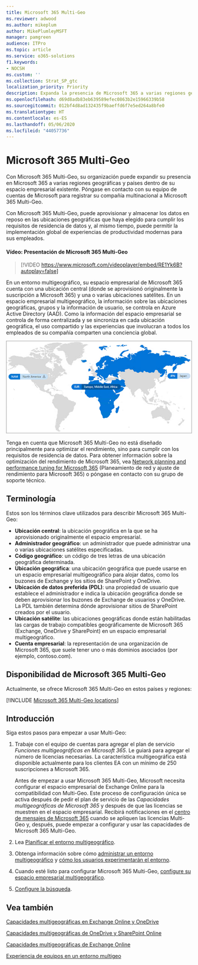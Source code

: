 ```yaml
---
title: Microsoft 365 Multi-Geo
ms.reviewer: adwood
ms.author: mikeplum
author: MikePlumleyMSFT
manager: pamgreen
audience: ITPro
ms.topic: article
ms.service: o365-solutions
f1.keywords:
- NOCSH
ms.custom: ''
ms.collection: Strat_SP_gtc
localization_priority: Priority
description: Expanda la presencia de Microsoft 365 a varias regiones geográficas con Microsoft 365 Multi-Geo.
ms.openlocfilehash: d69d8adb83eb639589efec0863b2e15966339b58
ms.sourcegitcommit: 012bf4d8ad132435f9baeffd6f7e5ed264a8bfe0
ms.translationtype: HT
ms.contentlocale: es-ES
ms.lasthandoff: 05/06/2020
ms.locfileid: "44057736"
---
```

# <a name="microsoft-365-multi-geo"></a>Microsoft 365 Multi-Geo

Con Microsoft 365 Multi-Geo, su organización puede expandir su presencia en Microsoft 365 a varias regiones geográficas y países dentro de su espacio empresarial existente. Póngase en contacto con su equipo de cuentas de Microsoft para registrar su compañía multinacional a Microsoft 365 Multi-Geo.
  
Con Microsoft 365 Multi-Geo, puede aprovisionar y almacenar los datos en reposo en las ubicaciones geográficas que haya elegido para cumplir los requisitos de residencia de datos y, al mismo tiempo, puede permitir la implementación global de experiencias de productividad modernas para sus empleados.

#### <a name="video-introducing-microsoft-365-multi-geo"></a>Vídeo: Presentación de Microsoft 365 Multi-Geo

> [!VIDEO https://www.microsoft.com/videoplayer/embed/RE1Yk6B?autoplay=false]

En un entorno multigeográfico, su espacio empresarial de Microsoft 365 cuenta con una ubicación central (donde se aprovisionó originalmente la suscripción a Microsoft 365) y una o varias ubicaciones satélites. En un espacio empresarial multigeográfico, la información sobre las ubicaciones geográficas, grupos y la información de usuario, se controla en Azure Active Directory (AAD). Como la información del espacio empresarial se controla de forma centralizada y se sincroniza en cada ubicación geográfica, el uso compartido y las experiencias que involucran a todos los empleados de su compañía comparten una conciencia global.

![Captura de pantalla del mapa multigeográfico desde el Centro de administración de SharePoint Online](media/multi-geo-world-map.png)

Tenga en cuenta que Microsoft 365 Multi-Geo no está diseñado principalmente para optimizar el rendimiento, sino para cumplir con los requisitos de residencia de datos. Para obtener información sobre la optimización del rendimiento de Microsoft 365, vea [Network planning and performance tuning for Microsoft 365](https://support.office.com/article/e5f1228c-da3c-4654-bf16-d163daee8848) (Planeamiento de red y ajuste de rendimiento para Microsoft 365) o póngase en contacto con su grupo de soporte técnico.

## <a name="terminology"></a>Terminología

Estos son los términos clave utilizados para describir Microsoft 365 Multi-Geo:

- **Ubicación central**: la ubicación geográfica en la que se ha aprovisionado originalmente el espacio empresarial.
- **Administrador geográfico**: un administrador que puede administrar una o varias ubicaciones satélites especificadas.
- **Código geográfico**: un código de tres letras de una ubicación geográfica determinada.
- **Ubicación geográfica**: una ubicación geográfica que puede usarse en un espacio empresarial multigeográfico para alojar datos, como los buzones de Exchange y los sitios de SharePoint y OneDrive.
- **Ubicación de datos preferida (PDL)**: una propiedad de usuario que establece el administrador e indica la ubicación geográfica donde se deben aprovisionar los buzones de Exchange de usuarios y OneDrive. La PDL también determina dónde aprovisionar sitios de SharePoint creados por el usuario.
- **Ubicación satélite**: las ubicaciones geográficas donde están habilitadas las cargas de trabajo compatibles geográficamente de Microsoft 365 (Exchange, OneDrive y SharePoint) en un espacio empresarial multigeográfico.
- **Cuenta empresarial**: la representación de una organización de Microsoft 365, que suele tener uno o más dominios asociados (por ejemplo, contoso.com).

## <a name="microsoft-365-multi-geo-availability"></a>Disponibilidad de Microsoft 365 Multi-Geo

Actualmente, se ofrece Microsoft 365 Multi-Geo en estos países y regiones:

[!INCLUDE [Microsoft 365 Multi-Geo locations](includes/office-365-multi-geo-locations.md)]

## <a name="getting-started"></a>Introducción

Siga estos pasos para empezar a usar Multi-Geo:

1. Trabaje con el equipo de cuentas para agregar el plan de servicio _Funciones multigeográficas en Microsoft 365_. Le guiará para agregar el número de licencias necesarias. La característica multigeográfica está disponible actualmente para los clientes EA con un mínimo de 250 suscripciones a Microsoft 365.

   Antes de empezar a usar Microsoft 365 Multi-Geo, Microsoft necesita configurar el espacio empresarial de Exchange Online para la compatibilidad con Multi-Geo. Este proceso de configuración única se activa después de pedir el plan de servicio de las *Capacidades multigeográficas de Microsoft 365* y después de que las licencias se muestren en el espacio empresarial. Recibirá notificaciones en el [centro de mensajes de Microsoft 365](https://support.office.com/article/38FB3333-BFCC-4340-A37B-DEDA509C2093) cuando se apliquen las licencias Multi-Geo y, después, puede empezar a configurar y usar las capacidades de Microsoft 365 Multi-Geo.

2. Lea [Planificar el entorno multigeográfico](plan-for-multi-geo.md).

3. Obtenga información sobre cómo [administrar un entorno multigeográfico](administering-a-multi-geo-environment.md) y [cómo los usuarios experimentarán el entorno](multi-geo-user-experience.md).

4. Cuando esté listo para configurar Microsoft 365 Multi-Geo, [configure su espacio empresarial multigeográfico](multi-geo-tenant-configuration.md).

5. [Configure la búsqueda](configure-search-for-multi-geo.md).

## <a name="see-also"></a>Vea también

[Capacidades multigeográficas en Exchange Online y OneDrive](https://Aka.ms/GoMultiGeo)

[Capacidades multigeográficas de OneDrive y SharePoint Online](https://docs.microsoft.com/office365/enterprise/multi-geo-capabilities-in-onedrive-and-sharepoint-online-in-office-365)

[Capacidades multigeográficas de Exchange Online](https://docs.microsoft.com/office365/enterprise/multi-geo-capabilities-in-exchange-online)

[Experiencia de equipos en un entorno multigeo](https://docs.microsoft.com/microsoftteams/teams-experience-o365odb-spo-multi-geo)
